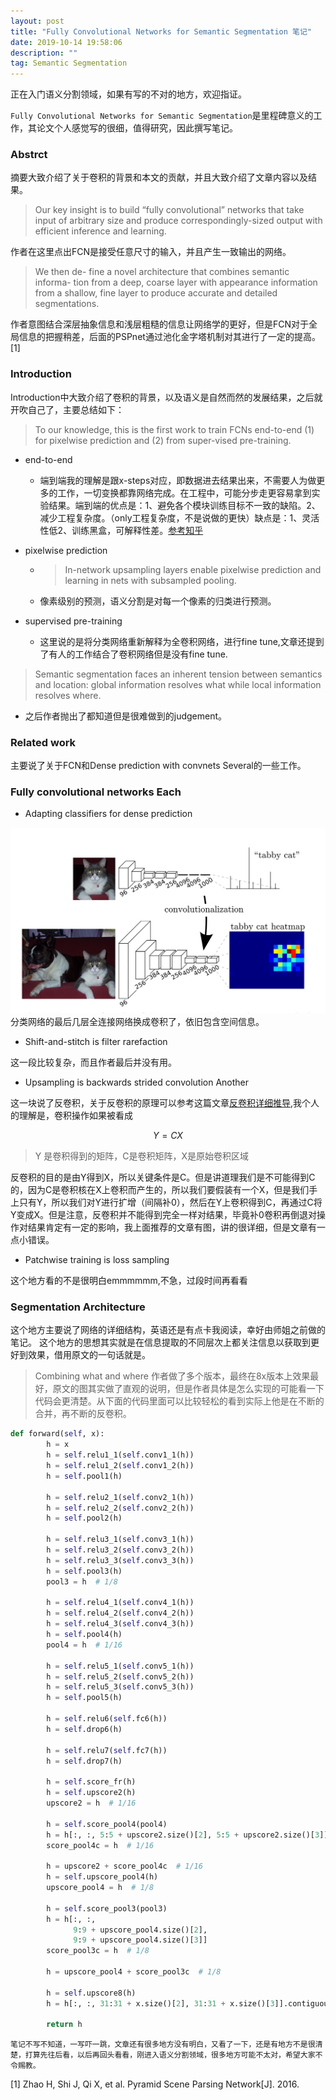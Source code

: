 ```yaml
---
layout: post
title: "Fully Convolutional Networks for Semantic Segmentation 笔记"
date: 2019-10-14 19:58:06 
description: ""
tag: Semantic Segmentation
---
```


正在入门语义分割领域，如果有写的不对的地方，欢迎指证。

`Fully Convolutional Networks for Semantic Segmentation`是里程碑意义的工作，其论文个人感觉写的很细，值得研究，因此撰写笔记。

### Abstrct

摘要大致介绍了关于卷积的背景和本文的贡献，并且大致介绍了文章内容以及结果。

>Our key insight is to build “fully convolutional” networks that take input of arbitrary size and produce correspondingly-sized output with efficient inference and learning.

作者在这里点出FCN是接受任意尺寸的输入，并且产生一致输出的网络。

>We then de- fine a novel architecture that combines semantic informa- tion from a deep, coarse layer with appearance information from a shallow, fine layer to produce accurate and detailed segmentations.

作者意图结合深层抽象信息和浅层粗糙的信息让网络学的更好，但是FCN对于全局信息的把握稍差，后面的PSPnet通过池化金字塔机制对其进行了一定的提高。[1]

### Introduction

Introduction中大致介绍了卷积的背景，以及语义是自然而然的发展结果，之后就开吹自己了，主要总结如下：

>To our knowledge, this is the first work to train FCNs end-to-end (1) for pixelwise prediction and (2) from super-vised pre-training.

- end-to-end
  - 端到端我的理解是跟x-steps对应，即数据进去结果出来，不需要人为做更多的工作，一切变换都靠网络完成。在工程中，可能分步走更容易拿到实验结果。端到端的优点是：1、避免各个模块训练目标不一致的缺陷。2、减少工程复杂度。（only工程复杂度，不是说做的更快）缺点是：1、灵活性低2、训练黑盒，可解释性差。[参考知乎](https://www.zhihu.com/question/349900338/answer/851434329)

- pixelwise prediction
  - >In-network upsampling layers enable pixelwise prediction and learning in nets with subsampled pooling.
  
  - 像素级别的预测，语义分割是对每一个像素的归类进行预测。

- supervised pre-training
  - 这里说的是将分类网络重新解释为全卷积网络，进行fine tune,文章还提到了有人的工作结合了卷积网络但是没有fine tune.

> Semantic segmentation faces an inherent tension between semantics and location: global information resolves what while local information resolves where.

- 之后作者抛出了都知道但是很难做到的judgement。

### Related work

主要说了关于FCN和Dense prediction with convnets Several的一些工作。

### Fully convolutional networks Each

- Adapting classifiers for dense prediction

![FCN structure](/images/posts/FCN_structure.png)
分类网络的最后几层全连接网络换成卷积了，依旧包含空间信息。

- Shift-and-stitch is filter rarefaction

这一段比较复杂，而且作者最后并没有用。

- Upsampling is backwards strided convolution Another

这一块说了反卷积，关于反卷积的原理可以参考这篇文章[反卷积详细推导]('https://zhuanlan.zhihu.com/p/48501100'),我个人的理解是，卷积操作如果被看成

$$Y = CX$$

> Y 是卷积得到的矩阵，C是卷积矩阵，X是原始卷积区域

反卷积的目的是由Y得到X，所以关键条件是C。但是讲道理我们是不可能得到C的，因为C是卷积核在X上卷积而产生的，所以我们要假装有一个X，但是我们手上只有Y，所以我们对Y进行扩增（间隔补0），然后在Y上卷积得到C，再通过C将Y变成X。但是注意，反卷积并不能得到完全一样对结果，毕竟补0卷积再倒退对操作对结果肯定有一定的影响，我上面推荐的文章有图，讲的很详细，但是文章有一点小错误。

- Patchwise training is loss sampling

这个地方看的不是很明白emmmmmm,不急，过段时间再看看

### Segmentation Architecture

这个地方主要说了网络的详细结构，英语还是有点卡我阅读，幸好由师姐之前做的笔记。
这个地方的思想其实就是在信息提取的不同层次上都关注信息以获取到更好到效果，借用原文的一句话就是。
> Combining what and where
作者做了多个版本，最终在8x版本上效果最好，原文的图其实做了直观的说明，但是作者具体是怎么实现的可能看一下代码会更清楚。从下面的代码里面可以比较轻松的看到实际上他是在不断的合并，再不断的反卷积。

``` python
def forward(self, x):
        h = x
        h = self.relu1_1(self.conv1_1(h))
        h = self.relu1_2(self.conv1_2(h))
        h = self.pool1(h)

        h = self.relu2_1(self.conv2_1(h))
        h = self.relu2_2(self.conv2_2(h))
        h = self.pool2(h)

        h = self.relu3_1(self.conv3_1(h))
        h = self.relu3_2(self.conv3_2(h))
        h = self.relu3_3(self.conv3_3(h))
        h = self.pool3(h)
        pool3 = h  # 1/8

        h = self.relu4_1(self.conv4_1(h))
        h = self.relu4_2(self.conv4_2(h))
        h = self.relu4_3(self.conv4_3(h))
        h = self.pool4(h)
        pool4 = h  # 1/16

        h = self.relu5_1(self.conv5_1(h))
        h = self.relu5_2(self.conv5_2(h))
        h = self.relu5_3(self.conv5_3(h))
        h = self.pool5(h)

        h = self.relu6(self.fc6(h))
        h = self.drop6(h)

        h = self.relu7(self.fc7(h))
        h = self.drop7(h)

        h = self.score_fr(h)
        h = self.upscore2(h)
        upscore2 = h  # 1/16

        h = self.score_pool4(pool4)
        h = h[:, :, 5:5 + upscore2.size()[2], 5:5 + upscore2.size()[3]]
        score_pool4c = h  # 1/16

        h = upscore2 + score_pool4c  # 1/16
        h = self.upscore_pool4(h)
        upscore_pool4 = h  # 1/8

        h = self.score_pool3(pool3)
        h = h[:, :,
              9:9 + upscore_pool4.size()[2],
              9:9 + upscore_pool4.size()[3]]
        score_pool3c = h  # 1/8

        h = upscore_pool4 + score_pool3c  # 1/8

        h = self.upscore8(h)
        h = h[:, :, 31:31 + x.size()[2], 31:31 + x.size()[3]].contiguous()

        return h
```

`笔记不写不知道，一写吓一跳，文章还有很多地方没有明白，又看了一下，还是有地方不是很清楚，打算先往后看，以后再回头看看，刚进入语义分割领域，很多地方可能不太对，希望大家不令赐教。`

[1] Zhao H, Shi J, Qi X, et al. Pyramid Scene Parsing Network[J]. 2016.
